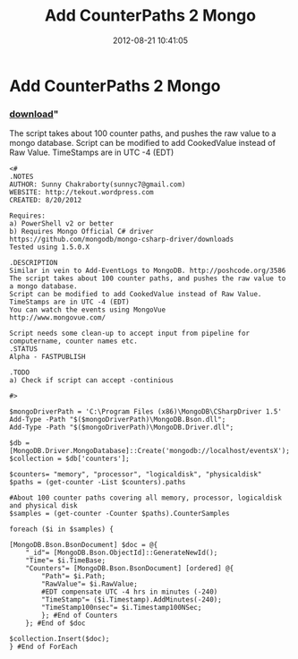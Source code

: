 ﻿---
pid:            3587
parent:         0
children:       
poster:         SunnyChakraborty
title:          Add CounterPaths 2 Mongo
date:           2012-08-21 10:41:05
format:         posh
---

# Add CounterPaths 2 Mongo

### [download](3587.ps1)"

The script takes about 100 counter paths, and pushes the raw value to a mongo database.
Script can be modified to add CookedValue instead of Raw Value.
TimeStamps are in UTC -4 (EDT)


```posh
<#
.NOTES
AUTHOR: Sunny Chakraborty(sunnyc7@gmail.com)
WEBSITE: http://tekout.wordpress.com
CREATED: 8/20/2012

Requires: 
a) PowerShell v2 or better
b) Requires Mongo Official C# driver
https://github.com/mongodb/mongo-csharp-driver/downloads
Tested using 1.5.0.X

.DESCRIPTION
Similar in vein to Add-EventLogs to MongoDB. http://poshcode.org/3586
The script takes about 100 counter paths, and pushes the raw value to a mongo database.
Script can be modified to add CookedValue instead of Raw Value.
TimeStamps are in UTC -4 (EDT)
You can watch the events using MongoVue
http://www.mongovue.com/

Script needs some clean-up to accept input from pipeline for computername, counter names etc.
.STATUS 
Alpha - FASTPUBLISH

.TODO
a) Check if script can accept -continious

#>

$mongoDriverPath = 'C:\Program Files (x86)\MongoDB\CSharpDriver 1.5'
Add-Type -Path "$($mongoDriverPath)\MongoDB.Bson.dll";
Add-Type -Path "$($mongoDriverPath)\MongoDB.Driver.dll";

$db = [MongoDB.Driver.MongoDatabase]::Create('mongodb://localhost/eventsX');
$collection = $db['counters'];

$counters= "memory", "processor", "logicaldisk", "physicaldisk"
$paths = (get-counter -List $counters).paths 

#About 100 counter paths covering all memory, processor, logicaldisk and physical disk
$samples = (get-counter -Counter $paths).CounterSamples

foreach ($i in $samples) {

[MongoDB.Bson.BsonDocument] $doc = @{
    "_id"= [MongoDB.Bson.ObjectId]::GenerateNewId();
    "Time"= $i.TimeBase;
    "Counters"= [MongoDB.Bson.BsonDocument] [ordered] @{
        "Path"= $i.Path;
        "RawValue"= $i.RawValue;
        #EDT compensate UTC -4 hrs in minutes (-240)
        "TimeStamp"= ($i.Timestamp).AddMinutes(-240);
        "TimeStamp100nsec"= $i.Timestamp100NSec;
        }; #End of Counters
    }; #End of $doc

$collection.Insert($doc);
} #End of ForEach

```

